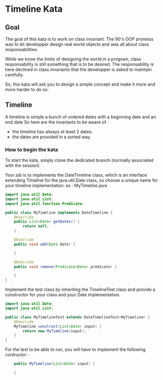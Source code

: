 # Timeline Kata

## Goal

The goal of this kata is to work on class invariant.
The 90's OOP promess was to let developper design real world objects and was all about class responsabilities.

While we know the limits of designing the world in a program, class responsability is still something that is to be desired.
The responsability is here declined in class invariants that the developper is asked to maintain carefully.

So, this kata will ask you to design a simple concept and make it more and more harder to do so.

## Timeline

A timeline is simple a bunch of ordered dates with a beginning date and an end date
So here are the invariants to be aware of :
- the timeline has always at least 2 dates.
- the dates are provided in a sorted way.

### How to begin the kata

To start the kata, simply clone the dedicated branch (normally associated with the session)

Your job is to implements the DateTimeline class, which is an interface extending Timaline for the java.util.Date class, so choose a unique name for your timeline implementation.
ex : MyTimeline.java

```java
import java.util.Date;
import java.util.List;
import java.util.function.Predicate;

public class MyTimeline implements DateTimeline {
    @Override
    public List<Date> getDates() {
        return null;
    }

    @Override
    public void add(Date date) {

    }

    @Override
    public void remove(Predicate<Date> predicate) {

    }
}
```

Implement the test class by inheriting the TimelineTest class and provide a constructor for your class and your Date implementation.

```java
import java.util.Date;
import java.util.List;

public class MyTimelineTest extends DateTimelineTest<MyTimeline> {
    @Override
    MyTimeline construct(List<Date> input) {
        return new MyTimeline(input);
    }
}
```

For the test to be able to run, you will have to implement the following contructor :

```java
    public MyTimeline(List<Date> input) {
        
    }
```


